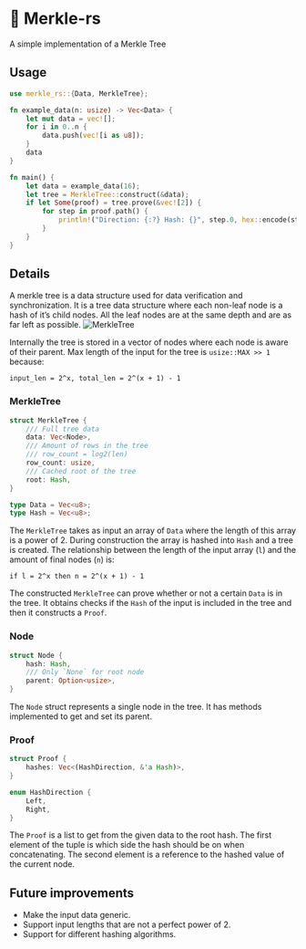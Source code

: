 # 🌲 Merkle-rs
A simple implementation of a Merkle Tree

## Usage
```rust
use merkle_rs::{Data, MerkleTree};

fn example_data(n: usize) -> Vec<Data> {
    let mut data = vec![];
    for i in 0..n {
        data.push(vec![i as u8]);
    }
    data
}

fn main() {
    let data = example_data(16);
    let tree = MerkleTree::construct(&data);
    if let Some(proof) = tree.prove(&vec![2]) {
        for step in proof.path() {
            println!("Direction: {:?} Hash: {}", step.0, hex::encode(step.1));
        }
    }
}
```

## Details
A merkle tree is a data structure used for data verification and synchronization.
It is a tree data structure where each non-leaf node is a hash of it’s child nodes.
All the leaf nodes are at the same depth and are as far left as possible.
![MerkleTree](https://miro.medium.com/max/1200/0*jY57ovz5FRz05Svg.png)

Internally the tree is stored in a vector of nodes where each node is aware of their parent.
Max length of the input for the tree is `usize::MAX >> 1` because:
```text
input_len = 2^x, total_len = 2^(x + 1) - 1
```

### MerkleTree
```rust
struct MerkleTree {
	/// Full tree data
	data: Vec<Node>,
	/// Amount of rows in the tree
	/// row_count = log2(len)
	row_count: usize,
	/// Cached root of the tree
	root: Hash,
}

type Data = Vec<u8>;
type Hash = Vec<u8>;
```
The `MerkleTree` takes as input an array of `Data` where the length of this array is a power of 2.
During construction the array is hashed into `Hash` and a tree is created. The relationship between the length of the input array (`l`) and the amount of final nodes (`n`) is: 
```text
if l = 2^x then n = 2^(x + 1) - 1
```
The constructed `MerkleTree` can prove whether or not a certain `Data` is in the tree.
It obtains checks if the `Hash` of the input is included in the tree and then it constructs a `Proof`.

### Node
```rust
struct Node {
	hash: Hash,
	/// Only `None` for root node
	parent: Option<usize>,
}
```
The `Node` struct represents a single node in the tree. It has methods implemented to get and set its parent.

### Proof
```rust
struct Proof {
	hashes: Vec<(HashDirection, &'a Hash)>,
}

enum HashDirection {
	Left,
	Right,
}
```
The `Proof` is a list to get from the given data to the root hash. The first element of the tuple is which side the hash should be on when concatenating. The second element is a reference to the hashed value of the current node.

## Future improvements
- Make the input data generic.
- Support input lengths that are not a perfect power of 2.
- Support for different hashing algorithms.
